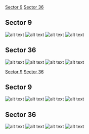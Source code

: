 [Sector 9](#sector9)
[Sector 36](#sector36)

<a name = "sector9"></a>
## Sector 9
![alt text](/tt/WASP-031_Sector_9/WASP-031_Sector_9_a_TimeSeries.png)
![alt text](/tt/WASP-031_Sector_9/WASP-031_Sector_9_b_FoldedLightCurve.png)
![alt text](/tt/WASP-031_Sector_9/WASP-031_Sector_9_b_IndividualTransitsWithFit.png)
![alt text](/tt/WASP-031_Sector_9/WASP-031_Sector_9_c_TimingResiduals.png)

<a name = "sector36"></a>
## Sector 36
![alt text](/tt/WASP-031_Sector_36/WASP-031_Sector_36_a_TimeSeries.png)
![alt text](/tt/WASP-031_Sector_36/WASP-031_Sector_36_b_FoldedLightCurve.png)
![alt text](/tt/WASP-031_Sector_36/WASP-031_Sector_36_b_IndividualTransitsWithFit.png)
![alt text](/tt/WASP-031_Sector_36/WASP-031_Sector_36_c_TimingResiduals.png)

[Sector 9](#sector9)
[Sector 36](#sector36)

<a name = "sector9"></a>
## Sector 9
![alt text](/tt/WASP-031_Sector_9/WASP-031_Sector_9_a_TimeSeries.png)
![alt text](/tt/WASP-031_Sector_9/WASP-031_Sector_9_b_FoldedLightCurve.png)
![alt text](/tt/WASP-031_Sector_9/WASP-031_Sector_9_b_IndividualTransitsWithFit.png)
![alt text](/tt/WASP-031_Sector_9/WASP-031_Sector_9_c_TimingResiduals.png)

<a name = "sector36"></a>
## Sector 36
![alt text](/tt/WASP-031_Sector_36/WASP-031_Sector_36_a_TimeSeries.png)
![alt text](/tt/WASP-031_Sector_36/WASP-031_Sector_36_b_FoldedLightCurve.png)
![alt text](/tt/WASP-031_Sector_36/WASP-031_Sector_36_b_IndividualTransitsWithFit.png)
![alt text](/tt/WASP-031_Sector_36/WASP-031_Sector_36_c_TimingResiduals.png)

